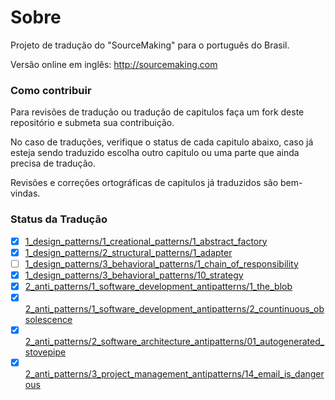 Sobre
==============

Projeto de tradução do "SourceMaking" para o português do Brasil.

Versão online em inglês:
http://sourcemaking.com

### Como contribuir

Para revisões de tradução ou tradução de capitulos faça um fork deste repositório e submeta sua contribuição.

No caso de traduções, verifique o status de cada capitulo abaixo, caso já esteja sendo traduzido escolha outro capitulo ou uma parte que ainda precisa de tradução.

Revisões e correções ortográficas de capitulos já traduzidos são bem-vindas.

### Status da Tradução
- [x] [1_design_patterns/1_creational_patterns/1_abstract_factory](https://github.com/henryhamon/sourcemaking/blob/master/1_design_patterns/1_creational_patterns/1_abstract_factory.md)
- [x] [1_design_patterns/2_structural_patterns/1_adapter](https://github.com/henryhamon/sourcemaking/blob/master/1_design_patterns/2_structural_patterns/1_adapter.md)
- [ ] [1_design_patterns/3_behavioral_patterns/1_chain_of_responsibility](https://github.com/henryhamon/sourcemaking/blob/master/1_design_patterns/3_behavioral_patterns/1_chain_of_responsibility.md)
- [x] [1_design_patterns/3_behavioral_patterns/10_strategy](https://github.com/henryhamon/sourcemaking/blob/master/1_design_patterns/3_behavioral_patterns/10_strategy.md)
- [x] [2_anti_patterns/1_software_development_antipatterns/1_the_blob](https://github.com/henryhamon/sourcemaking/blob/master/2_anti_patterns/1_software_development_antipatterns/1_the_blob.md)
- [x] [2_anti_patterns/1_software_development_antipatterns/2_countinuous_obsolescence](https://github.com/henryhamon/sourcemaking/blob/master/2_anti_patterns/1_software_development_antipatterns/2_countinuous_obsolescence.md)
- [x] [2_anti_patterns/2_software_architecture_antipatterns/01_autogenerated_stovepipe](https://github.com/henryhamon/sourcemaking/blob/master/2_anti_patterns/2_software_architecture_antipatterns/01_autogenerated_stovepipe.md)
- [x] [2_anti_patterns/3_project_management_antipatterns/14_email_is_dangerous](https://github.com/henryhamon/sourcemaking/blob/master/2_anti_patterns/3_project_management_antipatterns/14_email_is_dangerous.md)